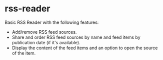 # rss-reader

Basic RSS Reader with the following features:
* Add/remove RSS feed sources.
* Share and order RSS feed sources by name and feed items by publication date (if it's available).
* Display the content of the feed items and an option to open the source of the item.
